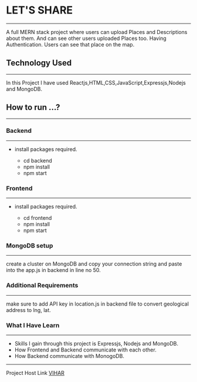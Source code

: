 # LET'S SHARE

---

A full MERN stack project where users can upload Places and Descriptions about them. And can see other users uploaded Places too.
Having Authentication. Users can see that place on the map.

## Technology Used

---

In this Project I have used Reactjs,HTML,CSS,JavaScript,Expressjs,Nodejs and MongoDB.

## How to run ...?

---

### Backend

---

- install packages required.
  >
  - cd backend
  - npm install
  - npm start

### Frontend

---

- install packages required.
  >
  - cd frontend
  - npm install
  - npm start

### MongoDB setup

---

create a cluster on MongoDB and copy your connection string and paste into the app.js in backend in line no 50.

### Additional Requirements

---

make sure to add API key in location.js in backend file to convert geological address to lng, lat.

### What I Have Learn

---

- Skills I gain through this project is Expressjs, Nodejs and MongoDB.
- How Frontend and Backend communicate with each other.
- How Backend communicate with MonogoDB.

---
Project Host Link [VIHAR](https://vihar-eff35.web.app/)
